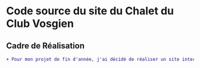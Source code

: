 # Code source du site du Chalet du Club Vosgien
## Cadre de Réalisation

```diff
+ Pour mon projet de fin d'année, j'ai décidé de réaliser un site internet pour le Chalet du Club Vosgien 

```
